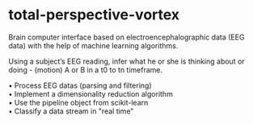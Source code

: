 # total-perspective-vortex
Brain computer interface based on electroencephalographic data (EEG data) with the help of machine learning algorithms.   
   
Using a subject’s EEG reading, infer what he or she is thinking about or doing - (motion) A or B in a t0 to tn timeframe.   
    
• Process EEG datas (parsing and filtering)   
• Implement a dimensionality reduction algorithm    
• Use the pipeline object from scikit-learn   
• Classify a data stream in "real time"    
